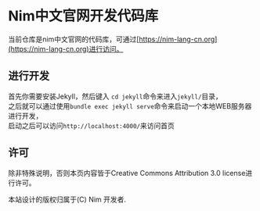 # Nim中文官网开发代码库

当前仓库是nim中文官网的代码库，可通过[https://nim-lang-cn.org](https://nim-lang-cn.org)进行访问。


## 进行开发

首先你需要安装Jekyll，然后键入 ``cd jekyll``命令来进入`jekyll/`目录， \
之后就可以通过使用`bundle exec jekyll serve`命令来启动一个本地WEB服务器进行开发， \
启动之后可以访问`http://localhost:4000/`来访问首页

## 许可

除非特殊说明，否则本页内容皆于Creative Commons Attribution 3.0 license进行许可。

本站设计的版权归属于(C) Nim 开发者.